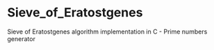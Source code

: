 Sieve_of_Eratostgenes
=====================

Sieve of Eratostgenes algorithm implementation in C - Prime numbers generator 